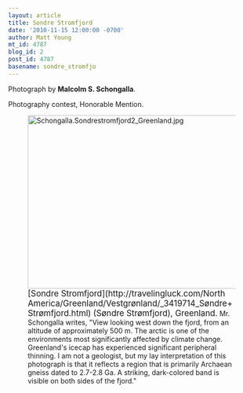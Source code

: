 ```yaml
---
layout: article
title: Sondre Stromfjord
date: '2010-11-15 12:00:00 -0700'
author: Matt Young
mt_id: 4787
blog_id: 2
post_id: 4787
basename: sondre_stromfjo
---
```

Photograph by **Malcolm S. Schongalla**.

Photography contest, Honorable Mention.

<figure>
<img src="{{ site.baseurl }}/uploads/2010/Schongalla.Sondrestromfjord2_Greenland.jpg" alt="Schongalla.Sondrestromfjord2_Greenland.jpg" width="600" height="353" />
<figcaption markdown="span">
<big>[Sondre Stromfjord](http://travelingluck.com/North America/Greenland/Vestgrønland/_3419714_Søndre+Strømfjord.html) (Søndre Strømfjord), Greenland.</big> Mr. Schongalla writes, "View looking west down the fjord, from an altitude of approximately 500 m. The arctic is one of the environments most significantly affected by climate change. Greenland's icecap has experienced significant peripheral thinning. I am not a geologist, but my lay interpretation of this photograph is that it reflects a region that is primarily Archaean gneiss dated to 2.7-2.8 Ga. A striking, dark-colored band is visible on both sides of the fjord."

</figcaption>
</figure>
